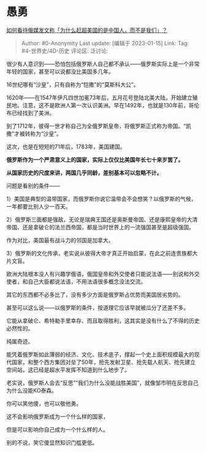 # 愚勇
[如何看待俄媒发文称「为什么赶超美国的是中国人，而不是我们」？](https://www.zhihu.com/question/572695500/answer/2846160733)

> Author: #0-Anonymity
> Last update: [编辑于 2023-01-15]
> Link:
> Tag: #4-世界史/4D-历史
> 评论区:
> 泛讨论:

很少有人意识到——恐怕包括俄罗斯人自己都不承认——俄罗斯实际上是一个非常年轻的国家，甚至可以说都没比美国多几年。

16世纪哪有“沙皇”，只有自称为“恺撒”的“莫斯科大公”。

1620年——在1547年伊凡四世加冕73年后，五月花号登陆北美大陆，开始建立殖民地。注意，这不是欧洲人第一次认识美洲。早在1492年，也就是130年前，哥伦布已经找到了美洲。

到了1712年，彼得一世才称自己为全俄罗斯皇帝，将俄罗斯正式称为帝国。“凯撒”才被转称为“沙皇”。

这次，也是在短短的71年后，1783年，美国建国。

**俄罗斯作为一个严肃意义上的国家，实际上仅仅比美国年长七十来岁罢了。**

**从国家历史的尺度来讲，两国几乎同龄，差别基本可以忽略不计。**

问题是看别的条件——

1）美国是典型的温带国家，而俄罗斯你说它温带会不会想笑？以俄罗斯的气候，一年都要比别人少一百天。

2）俄罗斯三面都是强敌，无论是瑞典王国还是奥斯曼帝国、还是康熙皇帝的大清帝国、还是拿破仑的法兰西帝国，都是当时世界上的一流强国甚至是超级强国。

作为对比，美国最有战斗力的邻国是加拿大。

3）俄罗斯的文化传承，老实说从彼得大帝才真正开始启蒙，在此之前连贵族都大片文盲。

欧洲大陆根本没人有兴趣学俄语，俄国皇帝和外交使者只能说法语——别说和外交使者，和自己大臣都说法语，不用法语很多概念没法交流。

其它的东西都不必多比了，没有多少方面是俄罗斯占优势而美国居劣势的。

甚至可以这么说——以俄罗斯的条件，按道理它应该早就被瓜分了还差不多。

它能从拿破仑、希特勒手里幸存、而且取得胜利，这其实是没有什么了不得的历史必然性的。

纯属奇迹。

能凭着俄罗斯如此薄弱的经济、文化、技术底子，撑起一个史上面积规模最大的现代国家，和整个西方集团对垒了50年，抢先发射卫星、抢先载人航天、抢先建立空间站，这已经是超水平发挥不知道到什么地步了。

老实说，俄罗斯人会去“反思”“我们为什么没能战胜美国”，就像邹市明在反思自己为什么没能KO泰森。

你可以笑他傻，也可以敬他勇。

这不会影响俄罗斯成为一个什么样的国家，

但是可以影响你自己成为一个什么样的人。

别的不说，笑它傻显然知识门槛更低。

